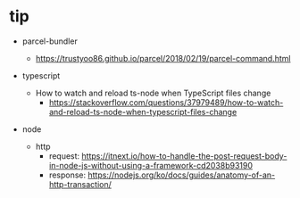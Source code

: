 tip
===
- parcel-bundler
  - https://trustyoo86.github.io/parcel/2018/02/19/parcel-command.html
  
- typescript
  - How to watch and reload ts-node when TypeScript files change
    - https://stackoverflow.com/questions/37979489/how-to-watch-and-reload-ts-node-when-typescript-files-change

- node
  - http
    - request: https://itnext.io/how-to-handle-the-post-request-body-in-node-js-without-using-a-framework-cd2038b93190
    - response: https://nodejs.org/ko/docs/guides/anatomy-of-an-http-transaction/
